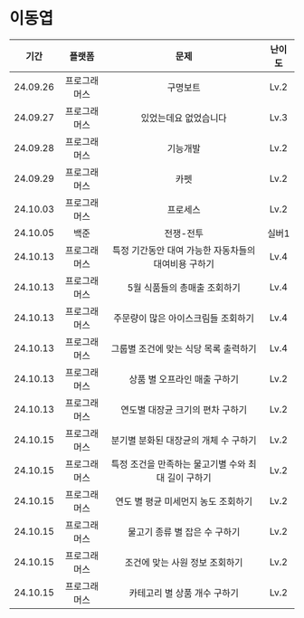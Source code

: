 # 이동엽

|   기간   |    플랫폼    |         문제          | 난이도 |
| :------: | :----------: | :-------------------: | :----: |
| 24.09.26 | 프로그래머스 |       구명보트        |  Lv.2  |
| 24.09.27 | 프로그래머스 | 있었는데요 없었습니다 |  Lv.3  |
| 24.09.28 | 프로그래머스 | 기능개발 |  Lv.2  |
| 24.09.29 | 프로그래머스 | 카펫 |  Lv.2  |
| 24.10.03 | 프로그래머스 | 프로세스 |  Lv.2  |
| 24.10.05 | 백준 | 전쟁-전투 |  실버1  |
| 24.10.13 | 프로그래머스 | 특정 기간동안 대여 가능한 자동차들의 대여비용 구하기 |  Lv.4  |
| 24.10.13 | 프로그래머스 | 5월 식품들의 총매출 조회하기 |  Lv.4  |
| 24.10.13 | 프로그래머스 | 주문량이 많은 아이스크림들 조회하기 |  Lv.4  |
| 24.10.13 | 프로그래머스 | 그룹별 조건에 맞는 식당 목록 출력하기 |  Lv.4  |
| 24.10.13 | 프로그래머스 | 상품 별 오프라인 매출 구하기 |  Lv.2  |
| 24.10.13 | 프로그래머스 | 연도별 대장균 크기의 편차 구하기 |  Lv.2  |
| 24.10.15 | 프로그래머스 | 분기별 분화된 대장균의 개체 수 구하기 |  Lv.2  |
| 24.10.15 | 프로그래머스 | 특정 조건을 만족하는 물고기별 수와 최대 길이 구하기 |  Lv.2  |
| 24.10.15 | 프로그래머스 | 연도 별 평균 미세먼지 농도 조회하기 |  Lv.2  |
| 24.10.15 | 프로그래머스 | 물고기 종류 별 잡은 수 구하기 |  Lv.2  |
| 24.10.15 | 프로그래머스 | 조건에 맞는 사원 정보 조회하기 |  Lv.2  |
| 24.10.15 | 프로그래머스 | 카테고리 별 상품 개수 구하기 |  Lv.2  |

